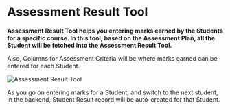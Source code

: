 # Assessment Result Tool

**Assessment Result Tool helps you entering marks earned by the Students for a specific course. In this tool, based on the Assessment Plan, all the Student will be fetched into the Assessment Result Tool.**

Also, Columns for Assessment Criteria will be where marks earned can be entered for each Student.

![Assessment Result Tool](../Images/education-assessment-result-tool.png)

As you go on entering marks for a Student, and switch to the next student, in the backend, Student Result record will be auto-created for that Student.
